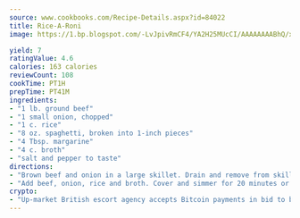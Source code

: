 ```yaml
---
source: www.cookbooks.com/Recipe-Details.aspx?id=84022
title: Rice-A-Roni
image: https://1.bp.blogspot.com/-LvJpivRmCF4/YA2H25MUcCI/AAAAAAAABhQ/xgndXuMf7Zopp5S4RExCblnSp5YGujfSQCLcBGAsYHQ/s320/8.png

yield: 7
ratingValue: 4.6
calories: 163 calories
reviewCount: 108
cookTime: PT1H
prepTime: PT41M
ingredients:
- "1 lb. ground beef"
- "1 small onion, chopped"
- "1 c. rice"
- "8 oz. spaghetti, broken into 1-inch pieces"
- "4 Tbsp. margarine"
- "4 c. broth"
- "salt and pepper to taste"
directions:
- "Brown beef and onion in a large skillet. Drain and remove from skillet. Melt margarine in skillet and brown spaghetti."
- "Add beef, onion, rice and broth. Cover and simmer for 20 minutes or until rice and spaghetti are fully cooked. Salt and pepper to taste."
crypto:
- "Up-market British escort agency accepts Bitcoin payments in bid to boost worker safety and client anonymity."
---
```

